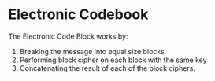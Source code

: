 # Electronic Codebook

The Electronic Code Block works by:
1. Breaking the message into equal size blocks
2. Performing block cipher on each block with the same key
3. Concatenating the result of each of the block ciphers.
